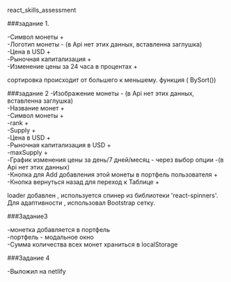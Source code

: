 react_skills_assessment

###задание 1.

-Символ монеты + \
-Логотип монеты -  (в Api нет этих данных, вставленна заглушка)\
-Цена в USD +\
-Рыночная капитализация +\
-Изменение цены за 24 часа в процентах +

сортировка происходит от большего к меньшему. функция ( BySort())

###задание 2
-Изображение монеты -  (в Api нет этих данных, вставленна заглушка)\
-Название монет +\
-Символ монеты +\
-rank +\
-Supply +\
-Цена в USD +\
-Рыночная капитализация в USD +\
-maxSupply +\
-График изменения цены за день/7 дней/месяц - через выбор опции -(в Api нет этих данных)\
-Кнопка для Add добавления этой монеты в портфель пользователя +\
-Кнопка вернуться назад для переход к Таблице +

loader добавлен , используется спинер из библиотеки 'react-spinners'.\
Для адаптивности , использовал Bootstrap сетку.

###Задание3

-монетка добавляется в портфель\
-портфель - модальное окно \
-Сумма количества всех монет храниться в localStorage

###Задание 4

-Выложил на netlify



